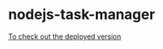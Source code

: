 # nodejs-task-manager
[To check out the deployed version](https://nodejs-task-manager.onrender.com/) 
